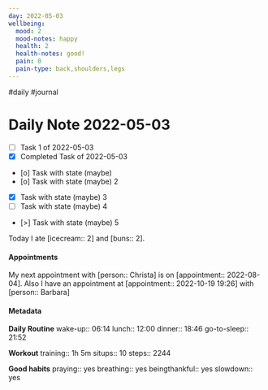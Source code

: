 ```yaml
---
day: 2022-05-03
wellbeing:
  mood: 2
  mood-notes: happy
  health: 2
  health-notes: good!
  pain: 0
  pain-type: back,shoulders,legs
---
```

#daily #journal

# Daily Note 2022-05-03

- [ ] Task 1 of 2022-05-03
- [x] Completed Task of 2022-05-03
- [o] Task with state (maybe)
- [o] Task with state (maybe) 2
- [x] Task with state (maybe) 3
- [ ] Task with state (maybe) 4
- [>] Task with state (maybe) 5

Today I ate [icecream:: 2] and [buns:: 2].

#### Appointments
My next appointment with [person:: Christa] is on [appointment:: 2022-08-04].
Also I have an appointment at [appointment:: 2022-10-19 19:26] with [person:: Barbara]

#### Metadata

**Daily Routine**
wake-up:: 06:14
lunch:: 12:00
dinner:: 18:46
go-to-sleep:: 21:52

**Workout**
training:: 1h 5m
situps:: 10
steps:: 2244

**Good habits**
praying:: yes
breathing:: yes
beingthankful:: yes
slowdown:: yes
